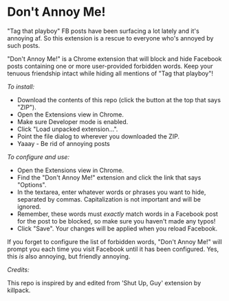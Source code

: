 Don't Annoy Me!
============

"Tag that playboy" FB posts have been surfacing a lot lately and it's annoying af. So this extension is a rescue to everyone who's annoyed by such posts.

"Don't Annoy Me!" is a Chrome extension that will block and hide Facebook posts containing one or more user-provided forbidden words. Keep your tenuous friendship intact while hiding all mentions of "Tag that playboy"!


_To install:_

- Download the contents of this repo (click the button at the top that says "ZIP").
- Open the Extensions view in Chrome.
- Make sure Developer mode is enabled.
- Click "Load unpacked extension...".
- Point the file dialog to wherever you downloaded the ZIP.
- Yaaay - Be rid of annoying posts

_To configure and use:_

- Open the Extensions view in Chrome.
- Find the "Don't Annoy Me!" extension and click the link that says "Options".
- In the textarea, enter whatever words or phrases you want to hide, separated by commas. Capitalization is not important and will be ignored.
- Remember, these words must *exactly* match words in a Facebook post for the post to be blocked, so make sure you haven't made any typos!
- Click "Save". Your changes will be applied when you reload Facebook.

If you forget to configure the list of forbidden words, "Don't Annoy Me!" will prompt you each time you visit Facebook until it has been configured. Yes, this *is* also annoying, but friendly annoying.


_Credits:_

This repo is inspired by and edited from 'Shut Up, Guy' extension by killpack.
